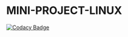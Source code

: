 # MINI-PROJECT-LINUX
[![Codacy Badge](https://api.codacy.com/project/badge/Grade/9dd0d4c379c948e9b36a887f99a1a402)](https://app.codacy.com/gh/99002520/MINI-PROJECT-LINUX?utm_source=github.com&utm_medium=referral&utm_content=99002520/MINI-PROJECT-LINUX&utm_campaign=Badge_Grade)